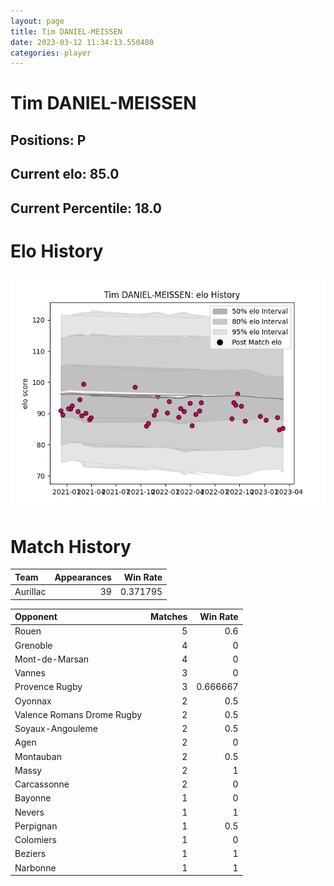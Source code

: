 ```yaml
---  
layout: page  
title: Tim DANIEL-MEISSEN  
date: 2023-03-12 11:34:13.550480  
categories: player  
---
```

# Tim DANIEL-MEISSEN

## Positions: P

## Current elo: 85.0

## Current Percentile: 18.0

# Elo History


![elo history](history_TimDANIEL-MEISSEN.png)
# Match History


| Team     |   Appearances |   Win Rate |
|:---------|--------------:|-----------:|
| Aurillac |            39 |   0.371795 |

| Opponent                   |   Matches |   Win Rate |
|:---------------------------|----------:|-----------:|
| Rouen                      |         5 |   0.6      |
| Grenoble                   |         4 |   0        |
| Mont-de-Marsan             |         4 |   0        |
| Vannes                     |         3 |   0        |
| Provence Rugby             |         3 |   0.666667 |
| Oyonnax                    |         2 |   0.5      |
| Valence Romans Drome Rugby |         2 |   0.5      |
| Soyaux-Angouleme           |         2 |   0.5      |
| Agen                       |         2 |   0        |
| Montauban                  |         2 |   0.5      |
| Massy                      |         2 |   1        |
| Carcassonne                |         2 |   0        |
| Bayonne                    |         1 |   0        |
| Nevers                     |         1 |   1        |
| Perpignan                  |         1 |   0.5      |
| Colomiers                  |         1 |   0        |
| Beziers                    |         1 |   1        |
| Narbonne                   |         1 |   1        |